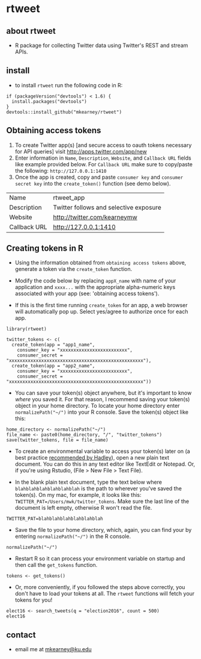 # rtweet

## about rtweet
- R package for collecting Twitter data using Twitter's REST and stream APIs.

## install
- to install `rtweet` run the following code in R:
```{r}
if (packageVersion("devtools") < 1.6) {
  install.packages("devtools")
}
devtools::install_github("mkearney/rtweet")
```

## Obtaining access tokens
1. To create Twitter app(s) [and secure access to oauth tokens necessary for API queries]
visit http://apps.twitter.com/app/new
2. Enter information in `Name`, `Description`, `Website`, and `Callback URL` 
fields like example provided below. For `Callback URL` make sure to copy/paste 
the following: `http://127.0.0.1:1410`
3. Once the app is created, copy and paste `consumer key` and `consumer secret key` 
into the `create_token()` function (see demo below).

|                 |                                         |
|-----------------|-----------------------------------------|
| Name            | rtweet_app                              |
| Description     | Twitter follows and selective exposure  |
| Website         | http://twitter.com/kearneymw            |
| Callback URL    | http://127.0.0.1:1410                   |

## Creating tokens in R

- Using the information obtained from `obtaining access tokens`
above, generate a token via the `create_token` function.

- Modify the code below by replacing `appX_name` with name of your 
application and `xxxx...` with the appropriate alpha-numeric keys 
associated with your app (see: 'obtaining access tokens').

- If this is the first time running `create_token` for an app, a 
web browser will automatically pop up. Select yes/agree to 
authorize once for each app. 

```{r, echo = TRUE, eval = FALSE}
library(rtweet)

twitter_tokens <- c(
  create_token(app = "app1_name",
    consumer_key = "xxxxxxxxxxxxxxxxxxxxxxxxx",
    consumer_secret = "xxxxxxxxxxxxxxxxxxxxxxxxxxxxxxxxxxxxxxxxxxxxxxxxxx"),
  create_token(app = "app2_name",
    consumer_key = "xxxxxxxxxxxxxxxxxxxxxxxxx",
    consumer_secret = "xxxxxxxxxxxxxxxxxxxxxxxxxxxxxxxxxxxxxxxxxxxxxxxxxx"))
```

- You can save your token(s) object anywhere, but it's important to know
*where* you saved it. For that reason, I recommend saving your
token(s) object in your home directory. To locate your home directory
enter `normalizePath("~/")` into your R console. Save the token(s)
object like this:

```{r, echo = TRUE, eval = FALSE}
home_directory <- normalizePath("~/")
file_name <- paste0(home_directory, "/", "twitter_tokens")
save(twitter_tokens, file = file_name)
```

- To create an environmental variable to access your token(s) later 
on (a best practice [recommended by Hadley](https://github.com/hadley/httr/blob/master/vignettes/api-packages.Rmd)),
open a new plain text document. You can do this in any text 
editor like TextEdit or Notepad. Or, if you're using Rstudio, 
(File > New File > Text File).

- In the blank plain text document, type the text below where 
`blahblahblahblahblahblah` is the path to wherever you've saved 
the token(s). On my mac, for example, it looks like this: 
`TWITTER_PAT=/Users/mwk/twitter_tokens`. Make sure the last line
of the document is left empty, otherwise R won't read the file.

```
TWITTER_PAT=blahblahblahblahblahblah

```

- Save the file to your home directory, which, again, you can find your 
by entering `normalizePath("~/")` in the R console.

```{r, echo = TRUE, eval = FALSE}
normalizePath("~/")
```

- Restart R so it can process your environment variable on startup
and then call the `get_tokens` function.

```{r, echo = TRUE, eval = FALSE}
tokens <- get_tokens()
```

- Or, more conveniently, if you followed the steps above correctly, you 
don't have to load your tokens at all. The `rtweet` functions will fetch 
your tokens for you!

```{r, echo = TRUE, eval = FALSE}
elect16 <- search_tweets(q = "election2016", count = 500)
elect16
```

## contact
- email me at mkearney@ku.edu
